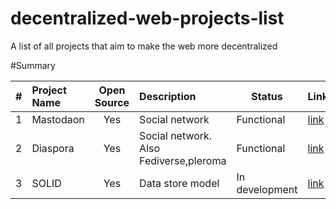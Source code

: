 # decentralized-web-projects-list
A list of all projects that aim to make the web more decentralized

#Summary

| # |   Project Name  |  Open Source |  Description               | Status     |  Link(s)|
|-|:----------------|:------------:|:---------------------------|--------------|--------|
|1| Mastodaon       | Yes          |Social network              | Functional   |  [link](https://joinmastodon.org/)      |
|2| Diaspora        | Yes          |Social network. Also Fediverse,pleroma     | Functional |  [link](https://diasporafoundation.org/)      |
|3|SOLID            | Yes          |Data store model            |In development| [link](https://solidproject.org/) |
